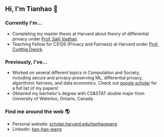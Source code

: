 ## Hi, I'm Tianhao 👋

### Currently I'm...
- Completing my master thesis at Harvard about theory of differential privacy under [Prof. Salil Vadhan](https://salil.seas.harvard.edu/). 
- Teaching Fellow for CS126 (Privacy and Fairness) at Harvard under [Prof. Cynthia Dwork](https://datascience.harvard.edu/people/cynthia-dwork).

### Previously, I've...
- Worked on several different topics in Computation and Society, including secure and privacy-preserving ML, differential privacy, algorithmic fairness, and data economics. Check out [google scholar](https://scholar.google.com/citations?user=nvQOtgkAAAAJ&hl=en) for a full list of my papers!
- Obtained my bachelor's degree with CS&STAT double major from University of Waterloo, Ontario, Canada. 

### Find me around the web 🌎
- Personal website: [scholar.harvard.edu/tianhaowang](https://scholar.harvard.edu/tianhaowang)
- Linkedin: [tian-hao-wang](https://www.linkedin.com/in/tian-hao-wang/)


<!--
**catyeo18/catyeo18** is a ✨ _special_ ✨ repository because its `README.md` (this file) appears on your GitHub profile.

Here are some ideas to get you started:

- 🔭 I’m currently working on ...
- 🌱 I’m currently learning ...
- 👯 I’m looking to collaborate on ...
- 🤔 I’m looking for help with ...
- 💬 Ask me about ...
- 📫 How to reach me: ...
- 😄 Pronouns: ...
- ⚡ Fun fact: ...
-->
